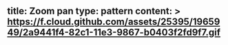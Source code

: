 title: Zoom pan
type: pattern
content: >
    https://f.cloud.github.com/assets/25395/1965949/2a9441f4-82c1-11e3-9867-b0403f2fd9f7.gif
---


